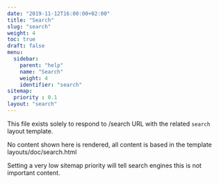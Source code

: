 ```yaml
---
date: "2019-11-12T16:00:00+02:00"
title: "Search"
slug: "search"
weight: 4
toc: true
draft: false
menu:
  sidebar:
    parent: "help"
    name: "Search"
    weight: 4
    identifier: "search"
sitemap:
  priority : 0.1
layout: "search"
---
```



This file exists solely to respond to /search URL with the related `search` layout template.

No content shown here is rendered, all content is based in the template layouts/doc/search.html

Setting a very low sitemap priority will tell search engines this is not important content.
